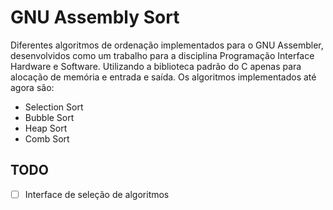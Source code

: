 # GNU Assembly Sort

Diferentes algoritmos de ordenação implementados para o GNU Assembler, desenvolvidos como um trabalho para a disciplina Programação Interface Hardware e Software. Utilizando a biblioteca padrão do C apenas para alocação de memória e entrada e saída. Os algoritmos implementados até agora são:
- Selection Sort
- Bubble Sort
- Heap Sort
- Comb Sort

## TODO
- [ ] Interface de seleção de algoritmos
